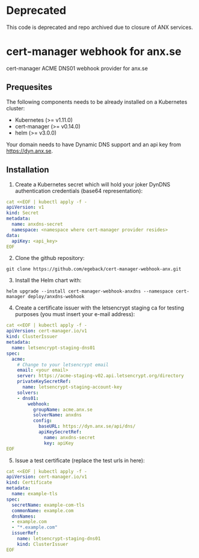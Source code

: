 # Deprecated
This code is deprecated and repo archived due to closure of ANX services.
# cert-manager webhook for anx.se
cert-manager ACME DNS01 webhook provider for anx.se
## Prequesites
The following components needs to be already installed on a Kubernetes cluster:
 * Kubernetes (>= v1.11.0) [](https://kubernetes.io/)
 * cert-manager (>= v0.14.0) [](https://cert-manager.io/docs/installation/kubernetes/)
 * helm (>= v3.0.0) [](https://helm.sh/docs/intro/install/)

Your domain needs to have Dynamic DNS support and an api key from https://dyn.anx.se.

## Installation
 1. Create a Kubernetes secret which will hold your joker DynDNS authentication credentials (base64 representation):
 
```yaml
cat <<EOF | kubectl apply -f -
apiVersion: v1
kind: Secret
metadata:
  name: anxdns-secret
  namespace: <namespace where cert-manager provider resides>
data:
  apiKey: <api_key>
EOF
```

 2. Clone the github repository:
 
```console
git clone https://github.com/egeback/cert-manager-webhook-anx.git
```

 3. Install the Helm chart with:

```console
helm upgrade --install cert-manager-webhook-anxdns --namespace cert-manager deploy/anxdns-webhook
```

 4. Create a certificate issuer with the letsencrypt staging ca for testing purposes (you must insert your e-mail address):

```yaml
cat <<EOF | kubectl apply -f -
apiVersion: cert-manager.io/v1
kind: ClusterIssuer
metadata:
  name: letsencrypt-staging-dns01
spec:
  acme:
    # Change to your letsencrypt email
    email: <your email>
    server: https://acme-staging-v02.api.letsencrypt.org/directory
    privateKeySecretRef:
      name: letsencrypt-staging-account-key
    solvers:
    - dns01:
        webhook:
          groupName: acme.anx.se
          solverName: anxdns
          config:
            baseURL: https://dyn.anx.se/api/dns/
            apiKeySecretRef:
              name: anxdns-secret
              key: apiKey
EOF
```

 5. Issue a test certificate (replace the test urls in here):

```yaml
cat <<EOF | kubectl apply -f -
apiVersion: cert-manager.io/v1
kind: Certificate
metadata:
  name: example-tls
spec:
  secretName: example-com-tls
  commonName: example.com
  dnsNames:
  - example.com
  - "*.example.com"
  issuerRef:
    name: letsencrypt-staging-dns01
    kind: ClusterIssuer
EOF
```
